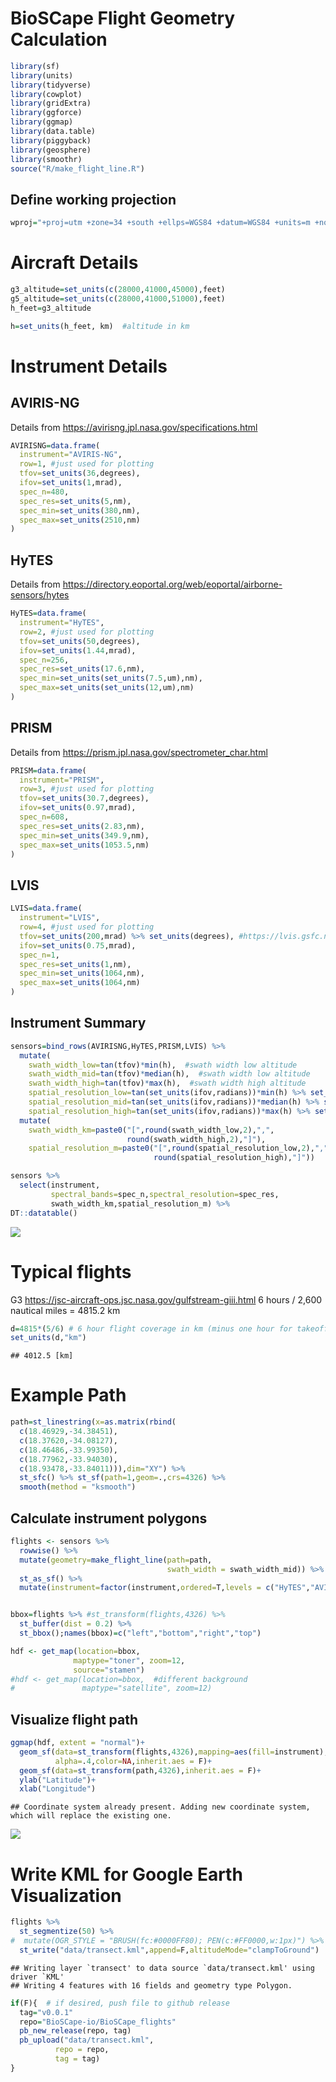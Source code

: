 BioSCape Flight Geometry Calculation
================

``` r
library(sf)
library(units)
library(tidyverse)
library(cowplot)
library(gridExtra)
library(ggforce)
library(ggmap)
library(data.table)
library(piggyback)
library(geosphere)
library(smoothr)
source("R/make_flight_line.R")
```

## Define working projection

``` r
wproj="+proj=utm +zone=34 +south +ellps=WGS84 +datum=WGS84 +units=m +no_defs" # working projection 
```

# Aircraft Details

``` r
g3_altitude=set_units(c(28000,41000,45000),feet)
g5_altitude=set_units(c(28000,41000,51000),feet)
h_feet=g3_altitude

h=set_units(h_feet, km)  #altitude in km
```

# Instrument Details

## AVIRIS-NG

Details from <https://avirisng.jpl.nasa.gov/specifications.html>

``` r
AVIRISNG=data.frame(
  instrument="AVIRIS-NG",
  row=1, #just used for plotting
  tfov=set_units(36,degrees),
  ifov=set_units(1,mrad),
  spec_n=480,
  spec_res=set_units(5,nm),
  spec_min=set_units(380,nm),
  spec_max=set_units(2510,nm)
)
```

## HyTES

Details from
<https://directory.eoportal.org/web/eoportal/airborne-sensors/hytes>

``` r
HyTES=data.frame(
  instrument="HyTES", 
  row=2, #just used for plotting
  tfov=set_units(50,degrees),
  ifov=set_units(1.44,mrad),
  spec_n=256,
  spec_res=set_units(17.6,nm),
  spec_min=set_units(set_units(7.5,um),nm),
  spec_max=set_units(set_units(12,um),nm)
)
```

## PRISM

Details from <https://prism.jpl.nasa.gov/spectrometer_char.html>

``` r
PRISM=data.frame(
  instrument="PRISM",
  row=3, #just used for plotting
  tfov=set_units(30.7,degrees),
  ifov=set_units(0.97,mrad),
  spec_n=608,
  spec_res=set_units(2.83,nm),
  spec_min=set_units(349.9,nm),
  spec_max=set_units(1053.5,nm)
)
```

## LVIS

``` r
LVIS=data.frame(
  instrument="LVIS",
  row=4, #just used for plotting
  tfov=set_units(200,mrad) %>% set_units(degrees), #https://lvis.gsfc.nasa.gov/Data/Maps/ABoVE2019Map.html
  ifov=set_units(0.75,mrad),
  spec_n=1,
  spec_res=set_units(1,nm),
  spec_min=set_units(1064,nm),
  spec_max=set_units(1064,nm)
)
```

## Instrument Summary

``` r
sensors=bind_rows(AVIRISNG,HyTES,PRISM,LVIS) %>% 
  mutate(
    swath_width_low=tan(tfov)*min(h),  #swath width low altitude
    swath_width_mid=tan(tfov)*median(h),  #swath width low altitude
    swath_width_high=tan(tfov)*max(h),  #swath width high altitude
    spatial_resolution_low=tan(set_units(ifov,radians))*min(h) %>% set_units(m),  # spatial resolution in m
    spatial_resolution_mid=tan(set_units(ifov,radians))*median(h) %>% set_units(m),  # spatial resolution in m
    spatial_resolution_high=tan(set_units(ifov,radians))*max(h) %>% set_units(m)) %>%   # spatial resolution in m
  mutate(
    swath_width_km=paste0("[",round(swath_width_low,2),",",
                          round(swath_width_high,2),"]"),
    spatial_resolution_m=paste0("[",round(spatial_resolution_low,2),",",
                                round(spatial_resolution_high),"]"))

sensors %>% 
  select(instrument,
         spectral_bands=spec_n,spectral_resolution=spec_res,
         swath_width_km,spatial_resolution_m) %>% 
DT::datatable()
```

![](FlightGeometry_files/figure-gfm/unnamed-chunk-8-1.png)<!-- -->

# Typical flights

G3 <https://jsc-aircraft-ops.jsc.nasa.gov/gulfstream-giii.html> 6 hours
/ 2,600 nautical miles = 4815.2 km

``` r
d=4815*(5/6) # 6 hour flight coverage in km (minus one hour for takeoff/landing)
set_units(d,"km")
```

    ## 4012.5 [km]

# Example Path

``` r
path=st_linestring(x=as.matrix(rbind(
  c(18.46929,-34.38451),
  c(18.37620,-34.08127),
  c(18.46486,-33.99350),
  c(18.77962,-33.94030),
  c(18.93478,-33.84011))),dim="XY") %>% 
  st_sfc() %>% st_sf(path=1,geom=.,crs=4326) %>% 
  smooth(method = "ksmooth")
```

## Calculate instrument polygons

``` r
flights <- sensors %>% 
  rowwise() %>% 
  mutate(geometry=make_flight_line(path=path,
                                   swath_width = swath_width_mid)) %>% 
  st_as_sf() %>%
  mutate(instrument=factor(instrument,ordered=T,levels = c("HyTES","AVIRIS-NG","PRISM","LVIS")))


bbox=flights %>% #st_transform(flights,4326) %>% 
  st_buffer(dist = 0.2) %>% 
  st_bbox();names(bbox)=c("left","bottom","right","top")

hdf <- get_map(location=bbox,
              maptype="toner", zoom=12,
              source="stamen")
#hdf <- get_map(location=bbox,  #different background
#               maptype="satellite", zoom=12)
```

## Visualize flight path

``` r
ggmap(hdf, extent = "normal")+
  geom_sf(data=st_transform(flights,4326),mapping=aes(fill=instrument),
          alpha=.4,color=NA,inherit.aes = F)+
  geom_sf(data=st_transform(path,4326),inherit.aes = F)+
  ylab("Latitude")+
  xlab("Longitude")
```

    ## Coordinate system already present. Adding new coordinate system, which will replace the existing one.

![](FlightGeometry_files/figure-gfm/unnamed-chunk-12-1.png)<!-- -->

# Write KML for Google Earth Visualization

``` r
flights %>% 
  st_segmentize(50) %>% 
#  mutate(OGR_STYLE = "BRUSH(fc:#0000FF80); PEN(c:#FF0000,w:1px)") %>%  #fiddle with kml aesthetics
  st_write("data/transect.kml",append=F,altitudeMode="clampToGround")
```

    ## Writing layer `transect' to data source `data/transect.kml' using driver `KML'
    ## Writing 4 features with 16 fields and geometry type Polygon.

``` r
if(F){  # if desired, push file to github release
  tag="v0.0.1"
  repo="BioSCape-io/BioSCape_flights"
  pb_new_release(repo, tag)
  pb_upload("data/transect.kml", 
          repo = repo, 
          tag = tag)
}
```
